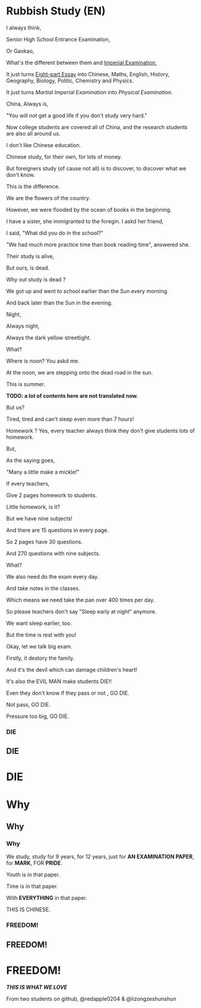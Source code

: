 # Rubbish Study (EN)

I always think,

Senior High School Entrance Examination,

Or Gaokao,

What's the different between them and [Imperial Examination](https://en.wikipedia.org/wiki/Imperial_examination),

It just turns [Eight-part Essay](https://en.wikipedia.org/wiki/Eight-legged_essay) into Chinese, Maths, English, History, Geography, Biology, Politic, Chemistry and Physics.

It just turns *Martial Imperial Examination* into *Physical Examination*.

China, Always is,

"You will not get a good life if you don't study very hard."

Now college students are covered all of China, and the research students are also all around us.

I don't like Chinese education.

Chinese study, for their own, for lots of money.

But foreigners study  (of cause not all) is to discover, to discover what we don't know.

This is the difference.

We are the flowers of the country.

However, we were flooded by the ocean of books in the beginning.

I have a sister, she immigranted to the foregin. I askd her friend,

I said, "What did you do in the school?"

"We had much more practice time than book reading time", answered she.

Their study is alive,

But ours, is dead.

Why out study is dead ?

We got up and went to school earlier than the Sun every morning.

And back later than the Sun in the evening.

Night,

Always night,

Always the dark yellow streetlight.

What?

Where is noon? You askd me.

At the noon, we are stepping onto the dead road in the sun.

This is summer.

**TODO: a lot of contents here are not translated now.**


But us?

Tired, tired and can't sleep even more than 7 hours!

Homework ? Yes, every teacher always think they don't give students lots of homework.

But,

As the saying goes,

"Many a little make a mickle!"

If every teachers,

Give 2 pages homework to students.

Little homework, is it?

But we have nine subjects!

And there are 15 questions in every page.

So 2 pages have 30 questions.

And 270 questions with nine subjects.

What?

We also need do the exam every day.

And take notes in the classes.

Which means we need take the pan over 400 times per day.

So please teachers don't say "Sleep early at night" anymore.

We want sleep earlier, too.

But the time is rest with you!

Okay, let we talk big exam.

Firstly, it destory the family.

And it's the devil which can damage children's heart!

It's also the EVIL MAN make students DIE!!

Even they don't know if they pass or not , GO DIE.

Not pass, GO DIE.

Pressure too big, GO DIE.

### DIE

## DIE

# DIE

# Why

## Why

### Why

We study, study for 9 years, for 12 years, just for **AN EXAMINATION PAPER**, for **MARK**, FOR **PRIDE**.

Youth is in that paper.

Time is in that paper.

With **EVERYTHING** in that paper.

THIS IS CHINESE.


### FREEDOM!

## FREEDOM!

# FREEDOM!

***THIS IS WHAT WE LOVE***

From two students on github, @redapple0204 & @lizongzeshunshun
